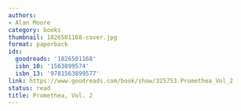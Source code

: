 ```yaml
---
authors:
- Alan Moore
category: books
thumbnail: 1826501168-cover.jpg
format: paperback
ids:
  goodreads: '1826501168'
  isbn_10: '1563899574'
  isbn_13: '9781563899577'
link: https://www.goodreads.com/book/show/325753.Promethea_Vol_2
status: read
title: Promethea, Vol. 2
---
```


